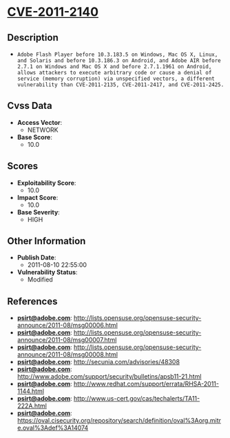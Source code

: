 
# [CVE-2011-2140](https://cve.mitre.org/cgi-bin/cvename.cgi?name=CVE-2011-2140)

## Description

- `Adobe Flash Player before 10.3.183.5 on Windows, Mac OS X, Linux, and Solaris and before 10.3.186.3 on Android, and Adobe AIR before 2.7.1 on Windows and Mac OS X and before 2.7.1.1961 on Android, allows attackers to execute arbitrary code or cause a denial of service (memory corruption) via unspecified vectors, a different vulnerability than CVE-2011-2135, CVE-2011-2417, and CVE-2011-2425.`

## Cvss Data

- **Access Vector**:
  - NETWORK
- **Base Score**:
  - 10.0

## Scores

- **Exploitability Score**:
  - 10.0
- **Impact Score**:
  - 10.0
- **Base Severity**:
  - HIGH

## Other Information

- **Publish Date**:
  - 2011-08-10 22:55:00
- **Vulnerability Status**:
  - Modified

## References

- **psirt@adobe.com**: http://lists.opensuse.org/opensuse-security-announce/2011-08/msg00006.html
- **psirt@adobe.com**: http://lists.opensuse.org/opensuse-security-announce/2011-08/msg00007.html
- **psirt@adobe.com**: http://lists.opensuse.org/opensuse-security-announce/2011-08/msg00008.html
- **psirt@adobe.com**: http://secunia.com/advisories/48308
- **psirt@adobe.com**: http://www.adobe.com/support/security/bulletins/apsb11-21.html
- **psirt@adobe.com**: http://www.redhat.com/support/errata/RHSA-2011-1144.html
- **psirt@adobe.com**: http://www.us-cert.gov/cas/techalerts/TA11-222A.html
- **psirt@adobe.com**: https://oval.cisecurity.org/repository/search/definition/oval%3Aorg.mitre.oval%3Adef%3A14074
